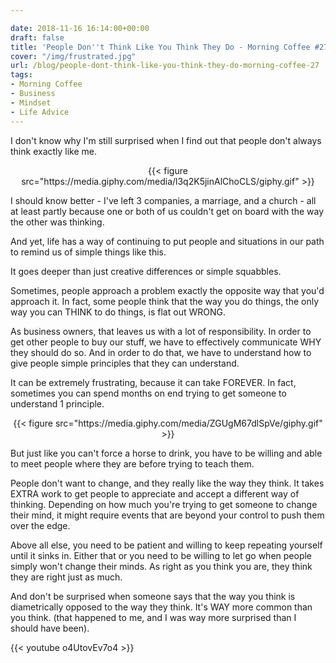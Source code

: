 ```yaml
---

date: 2018-11-16 16:14:00+00:00
draft: false
title: 'People Don''t Think Like You Think They Do - Morning Coffee #27'
cover: "/img/frustrated.jpg"
url: /blog/people-dont-think-like-you-think-they-do-morning-coffee-27
tags:
- Morning Coffee
- Business
- Mindset
- Life Advice
---
```


I don't know why I'm still surprised when I find out that people don't always think exactly like me.  

<center>
{{< figure src="https://media.giphy.com/media/l3q2K5jinAlChoCLS/giphy.gif" >}}
</center>
  
I should know better - I've left 3 companies, a marriage, and a church - all at least partly because one or both of us 
couldn't get on board with the way the other was thinking.  
  
And yet, life has a way of continuing to put people and situations in our path to remind us of simple things like this.  
  
It goes deeper than just creative differences or simple squabbles.   
  
Sometimes, people approach a problem exactly the opposite way that you'd approach it. In fact, some people think that 
the way you do things, the only way you can THINK to do things, is flat out WRONG.  
  
As business owners, that leaves us with a lot of responsibility. In order to get other people to buy our stuff, we have
 to effectively communicate WHY they should do so. And in order to do that, we have to understand how to give people 
 simple principles that they can understand.  
  
It can be extremely frustrating, because it can take FOREVER. In fact, sometimes you can spend months on end trying to 
get someone to understand 1 principle.  

<center>
{{< figure src="https://media.giphy.com/media/ZGUgM67dlSpVe/giphy.gif" >}}
</center>  
  
But just like you can't force a horse to drink, you have to be willing and able to meet people where they are before 
trying to teach them.  
  
People don't want to change, and they really like the way they think. It takes EXTRA work to get people to appreciate 
and accept a different way of thinking. Depending on how much you're trying to get someone to change their mind, it 
might require events that are beyond your control to push them over the edge.  
  
Above all else, you need to be patient and willing to keep repeating yourself until it sinks in. Either that or you need
 to be willing to let go when people simply won't change their minds. As right as you think you are, they think they are
 right just as much.  
  
And don't be surprised when someone says that the way you think is diametrically opposed to the way they think. It's WAY
 more common than you think. (that happened to me, and I was way more surprised than I should have been).
 
{{< youtube o4UtovEv7o4 >}}
